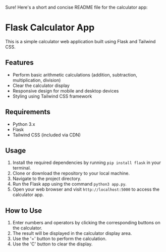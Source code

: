 Sure! Here's a short and concise README file for the calculator app:

# Flask Calculator App

This is a simple calculator web application built using Flask and Tailwind CSS.

## Features

- Perform basic arithmetic calculations (addition, subtraction, multiplication, division)
- Clear the calculator display
- Responsive design for mobile and desktop devices
- Styling using Tailwind CSS framework

## Requirements

- Python 3.x
- Flask
- Tailwind CSS (included via CDN)

## Usage

1. Install the required dependencies by running `pip install flask` in your terminal.
2. Clone or download the repository to your local machine.
3. Navigate to the project directory.
4. Run the Flask app using the command `python3 app.py`.
5. Open your web browser and visit `http://localhost:5000` to access the calculator app.

## How to Use

1. Enter numbers and operators by clicking the corresponding buttons on the calculator.
2. The result will be displayed in the calculator display area.
3. Use the '=' button to perform the calculation.
4. Use the 'C' button to clear the display.
